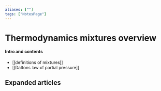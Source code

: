 ```yaml
---
aliases: [""]
tags: ["NotesPage"]
---
```


# Thermodynamics mixtures overview

#### Intro and contents
- [[definitions of mixtures]]
- [[Daltons law of partial pressure]]


## Expanded articles
